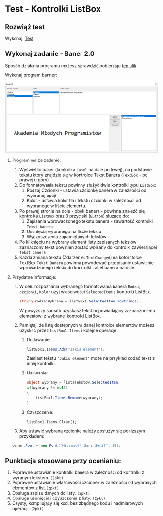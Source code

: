 # Test - Kontrolki ListBox

## Rozwiąż test

Wykonaj: [Test](http://bit.ly/AkademiaMP_P2T3)

## Wykonaj zadanie - Baner 2.0

Sposób działania programu możesz sprawdzić pobierając [ten plik](Download/Test_Baner2.0.zip)

Wykonaj program banner:

![okno](Grafiki/T14_5_screen01.png)

1. Program ma za zadanie:
   1. Wyświetlić baner (kontrolka `Label` na dole po lewej), na podstawie tekstu który znajdzie się w kontrolce Tekst Banera (`TextBox` - po prawej u góry)
   2. Do formatowania tekstu powinny służyć dwie kontrolki typu `ListBox`:
      1. Rodzaj Czcionki - ustawia czcionkę banera w zależności od wybranej opcji
      2. Kolor - ustawia kolor tła i tekstu czcionki w zależności od wybranego w liście elementu.
   3. Po prawej stronie na dole - obok banera - powinna znaleźć się kontrolka `ListBox` oraz 3 przyciski (`Button`) służace do:
      1. Zapisania wprowadzonego tekstu banera - zawartość kontrolki `Tekst banera`
      2. Usunięcia wybranego na liście tekstu 
      3. Wyczyszczenia zapamiętanych tekstów
   4. Po kliknięciu na wybrany element listy zapisanych tekstów  zaznaczony tekst powinien zostać wpisany do kontrolki zawierającej `Tekst banera`
   5. Każda zmiana tekstu (Zdarzenie: `TextChanged`) na kotorntolce TextBox `Tekst Banera` powinna powodować przepisanie ustawienie wprowadzonego tekstu do kontrolki Label banera na dole.



2. Przydatne informacje:
   1. W celu rozpoznania wybranego formatowania banera `Rodzaj czcionki`, `Kolor` użyj właściwości `SelectedItem` z kontrolki ListBox.
        ```csharp
        string rodzajWybrany = listBox1.SelectedItem.ToString();
        ```
        W powyższy sposób uzyskasz tekst odpowiadający zaznaczonemu elementowi z wybranej kontrolki ListBox.

   2. Pamiętaj, że listę dostępnych w danej kontrolce elementów możesz uzyskać przez `listBox1.Items` i kolejne operacje:
      1. Dodawanie: 
            ```csharp
            listBox1.Items.Add("Jakis element");
            ```
            Zamiast tekstu `"Jakis element"` może na przykład dodać tekst z innej kontrolki.

      2. Usuwanie: 
            ```csharp
            object wybrany = listaTekstow.SelectedItem;
            if(wybrany != null)
            {
                listBox1.Items.Remove(wybrany);
            }
            ```

      3. Czyszczenie: 
            ```
            listBox1.Items.Clear();
            ```
   3. Aby ustawić wybraną czcionkę należy posłużyć się poniższym przykładem: 
   
   ```csharp
   baner.Font = new Font("Microsoft Sans Serif", 28);
   ```
        
## Punktacja stosowana przy ocenianiu:
1. Poprawne ustawianie kontrolki banera w zależności od kontrolki z wyranym tekstem. `(2pkt)`
2. Poprawne ustawianie właściwości czcionek w zależności od wybranych elementów z list.`(2pkt)`
3. Obsługa zapisu danych do listy. `(2pkt)`
4. Obsługa usunięcia i czyszczenia z listy. `(2pkt)`
5. Czysty, kompilujący się kod, bez zbędnego kodu i nadmiarowych operacji. `(2pkt)`